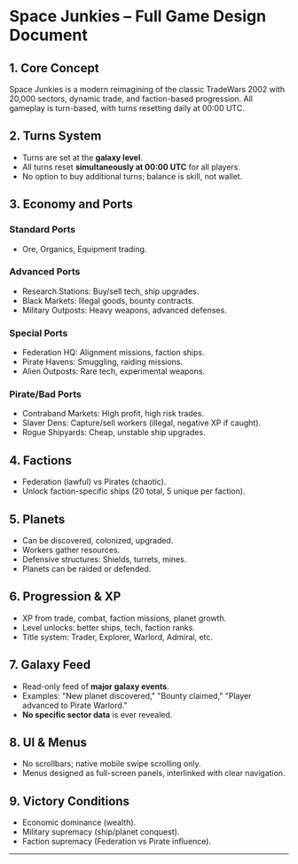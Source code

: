 # Space Junkies – Full Game Design Document

## 1. Core Concept
Space Junkies is a modern reimagining of the classic TradeWars 2002 with 20,000 sectors, dynamic trade, and faction-based progression. All gameplay is turn-based, with turns resetting daily at 00:00 UTC.

## 2. Turns System
- Turns are set at the **galaxy level**.
- All turns reset **simultaneously at 00:00 UTC** for all players.
- No option to buy additional turns; balance is skill, not wallet.

## 3. Economy and Ports
### Standard Ports
- Ore, Organics, Equipment trading.

### Advanced Ports
- Research Stations: Buy/sell tech, ship upgrades.
- Black Markets: Illegal goods, bounty contracts.
- Military Outposts: Heavy weapons, advanced defenses.

### Special Ports
- Federation HQ: Alignment missions, faction ships.
- Pirate Havens: Smuggling, raiding missions.
- Alien Outposts: Rare tech, experimental weapons.

### Pirate/Bad Ports
- Contraband Markets: High profit, high risk trades.
- Slaver Dens: Capture/sell workers (illegal, negative XP if caught).
- Rogue Shipyards: Cheap, unstable ship upgrades.

## 4. Factions
- Federation (lawful) vs Pirates (chaotic).
- Unlock faction-specific ships (20 total, 5 unique per faction).

## 5. Planets
- Can be discovered, colonized, upgraded.
- Workers gather resources.
- Defensive structures: Shields, turrets, mines.
- Planets can be raided or defended.

## 6. Progression & XP
- XP from trade, combat, faction missions, planet growth.
- Level unlocks: better ships, tech, faction ranks.
- Title system: Trader, Explorer, Warlord, Admiral, etc.

## 7. Galaxy Feed
- Read-only feed of **major galaxy events**.
- Examples: "New planet discovered," "Bounty claimed," "Player advanced to Pirate Warlord."
- **No specific sector data** is ever revealed.

## 8. UI & Menus
- No scrollbars; native mobile swipe scrolling only.
- Menus designed as full-screen panels, interlinked with clear navigation.

## 9. Victory Conditions
- Economic dominance (wealth).
- Military supremacy (ship/planet conquest).
- Faction supremacy (Federation vs Pirate influence).

---
